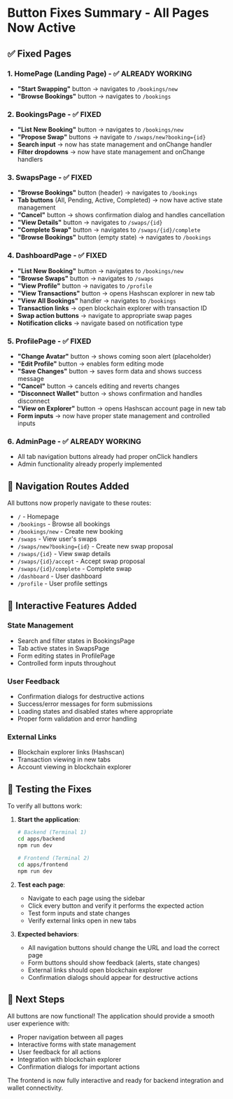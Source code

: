 # Button Fixes Summary - All Pages Now Active

## ✅ Fixed Pages

### 1. HomePage (Landing Page) - ✅ ALREADY WORKING
- **"Start Swapping"** button → navigates to `/bookings/new`
- **"Browse Bookings"** button → navigates to `/bookings`

### 2. BookingsPage - ✅ FIXED
- **"List New Booking"** button → navigates to `/bookings/new`
- **"Propose Swap"** buttons → navigate to `/swaps/new?booking={id}`
- **Search input** → now has state management and onChange handler
- **Filter dropdowns** → now have state management and onChange handlers

### 3. SwapsPage - ✅ FIXED
- **"Browse Bookings"** button (header) → navigates to `/bookings`
- **Tab buttons** (All, Pending, Active, Completed) → now have active state management
- **"Cancel"** button → shows confirmation dialog and handles cancellation
- **"View Details"** button → navigates to `/swaps/{id}`
- **"Complete Swap"** button → navigates to `/swaps/{id}/complete`
- **"Browse Bookings"** button (empty state) → navigates to `/bookings`

### 4. DashboardPage - ✅ FIXED
- **"List New Booking"** button → navigates to `/bookings/new`
- **"Browse Swaps"** button → navigates to `/swaps`
- **"View Profile"** button → navigates to `/profile`
- **"View Transactions"** button → opens Hashscan explorer in new tab
- **"View All Bookings"** handler → navigates to `/bookings`
- **Transaction links** → open blockchain explorer with transaction ID
- **Swap action buttons** → navigate to appropriate swap pages
- **Notification clicks** → navigate based on notification type

### 5. ProfilePage - ✅ FIXED
- **"Change Avatar"** button → shows coming soon alert (placeholder)
- **"Edit Profile"** button → enables form editing mode
- **"Save Changes"** button → saves form data and shows success message
- **"Cancel"** button → cancels editing and reverts changes
- **"Disconnect Wallet"** button → shows confirmation and handles disconnect
- **"View on Explorer"** button → opens Hashscan account page in new tab
- **Form inputs** → now have proper state management and controlled inputs

### 6. AdminPage - ✅ ALREADY WORKING
- All tab navigation buttons already had proper onClick handlers
- Admin functionality already properly implemented

## 🎯 Navigation Routes Added

All buttons now properly navigate to these routes:
- `/` - Homepage
- `/bookings` - Browse all bookings
- `/bookings/new` - Create new booking
- `/swaps` - View user's swaps
- `/swaps/new?booking={id}` - Create new swap proposal
- `/swaps/{id}` - View swap details
- `/swaps/{id}/accept` - Accept swap proposal
- `/swaps/{id}/complete` - Complete swap
- `/dashboard` - User dashboard
- `/profile` - User profile settings

## 🔧 Interactive Features Added

### State Management
- Search and filter states in BookingsPage
- Tab active states in SwapsPage
- Form editing states in ProfilePage
- Controlled form inputs throughout

### User Feedback
- Confirmation dialogs for destructive actions
- Success/error messages for form submissions
- Loading states and disabled states where appropriate
- Proper form validation and error handling

### External Links
- Blockchain explorer links (Hashscan)
- Transaction viewing in new tabs
- Account viewing in blockchain explorer

## 🧪 Testing the Fixes

To verify all buttons work:

1. **Start the application**:
   ```bash
   # Backend (Terminal 1)
   cd apps/backend
   npm run dev

   # Frontend (Terminal 2)
   cd apps/frontend
   npm run dev
   ```

2. **Test each page**:
   - Navigate to each page using the sidebar
   - Click every button and verify it performs the expected action
   - Test form inputs and state changes
   - Verify external links open in new tabs

3. **Expected behaviors**:
   - All navigation buttons should change the URL and load the correct page
   - Form buttons should show feedback (alerts, state changes)
   - External links should open blockchain explorer
   - Confirmation dialogs should appear for destructive actions

## 🚀 Next Steps

All buttons are now functional! The application should provide a smooth user experience with:
- Proper navigation between all pages
- Interactive forms with state management
- User feedback for all actions
- Integration with blockchain explorer
- Confirmation dialogs for important actions

The frontend is now fully interactive and ready for backend integration and wallet connectivity.